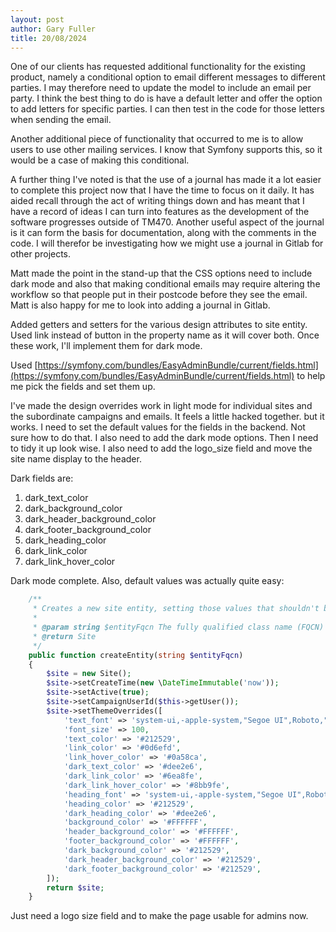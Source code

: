 ```yaml
---
layout: post
author: Gary Fuller
title: 20/08/2024
---
```


One of our clients has requested additional functionality for the existing product, namely a conditional option to email different messages to different parties. I may therefore need to update the model to include an email per party. I think the best thing to do is have a default letter and offer the option to add letters for specific parties. I can then test in the code for those letters when sending the email.

Another additional piece of functionality that occurred to me is to allow users to use other mailing services. I know that Symfony supports this, so it would be a case of making this conditional. 

A further thing I've noted is that the use of a journal has made it a lot easier to complete this project now that I have the time to focus on it daily. It has aided recall through the act of writing things down and has meant that I have a record of ideas I can turn into features as the development of the software progresses outside of TM470. Another useful aspect of the journal is it can form the basis for documentation, along with the comments in the code. I will therefor be investigating how we might use a journal in Gitlab for other projects.

Matt made the point in the stand-up that the CSS options need to include dark mode and also that making conditional emails may require altering the workflow so that people put in their postcode before they see the email. Matt is also happy for me to look into adding a journal in Gitlab. 

Added getters and setters for the various design attributes to site entity. Used link instead of button in the property name as it will cover both. Once these work, I'll implement them for dark mode.

Used [https://symfony.com/bundles/EasyAdminBundle/current/fields.html](https://symfony.com/bundles/EasyAdminBundle/current/fields.html) to help me pick the fields and set them up. 

I've made the design overrides work in light mode for individual sites and the subordinate campaigns and emails. It feels a little hacked together. but it works. I need to set the default values for the fields in the backend. Not sure how to do that. I also need to add the dark mode options. Then I need to tidy it up look wise. I also need to add the logo_size field and move the site name display to the header.

Dark fields are:

1. dark_text_color
2. dark_background_color
3. dark_header_background_color
4. dark_footer_background_color
5. dark_heading_color
6. dark_link_color
7. dark_link_hover_color

Dark mode complete. Also, default values was actually quite easy:

```php
    /**
     * Creates a new site entity, setting those values that shouldn't be set by an admin user.
     * 
     * @param string $entityFqcn The fully qualified class name (FQCN) of the entity to create.
     * @return Site
     */
    public function createEntity(string $entityFqcn)
    {
        $site = new Site();
        $site->setCreateTime(new \DateTimeImmutable('now'));
        $site->setActive(true);
        $site->setCampaignUserId($this->getUser());
        $site->setThemeOverrides([
            'text_font' => 'system-ui,-apple-system,"Segoe UI",Roboto,"Helvetica Neue","Noto Sans","Liberation Sans",Arial,sans-serif,"Apple Color Emoji","Segoe UI Emoji","Segoe UI Symbol","Noto Color Emoji"',
            'font_size' => 100,
            'text_color' => '#212529',
            'link_color' => '#0d6efd',
            'link_hover_color' => '#0a58ca',
            'dark_text_color' => '#dee2e6',
            'dark_link_color' => '#6ea8fe',
            'dark_link_hover_color' => '#8bb9fe',
            'heading_font' => 'system-ui,-apple-system,"Segoe UI",Roboto,"Helvetica Neue","Noto Sans","Liberation Sans",Arial,sans-serif,"Apple Color Emoji","Segoe UI Emoji","Segoe UI Symbol","Noto Color Emoji"',
            'heading_color' => '#212529',
            'dark_heading_color' => '#dee2e6',
            'background_color' => '#FFFFFF',
            'header_background_color' => '#FFFFFF',
            'footer_background_color' => '#FFFFFF',
            'dark_background_color' => '#212529',
            'dark_header_background_color' => '#212529',
            'dark_footer_background_color' => '#212529',
        ]);
        return $site;
    }
```

Just need a logo size field and to make the page usable for admins now.
